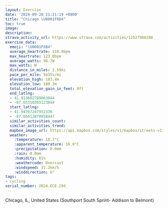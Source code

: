 ```yaml
---
layout: Exercise
date: '2024-09-28 21:21:19 +0000'
title: "Chicago \U0001F6B4"
toc: true
image:
description:
strava_activity_url: https://www.strava.com/activities/12527980200
exercise_data:
  emoji: "\U0001F6B4"
  average_heartrate: 110.9bpm
  max_heartrate: 123.0bpm
  average_watts: 96.7W
  max_watts: W
  distance_in_miles: 2.59mi
  pace_per_mile: 5m35s/mi
  elevation_high: 183.4m
  elevation_low: 180.3m
  total_elevation_gain_in_feet: 0ft
  end_latlng:
  - 41.913602789863944
  - -87.65310265123844
  start_latlng:
  - 41.94767287932336
  - -87.66412870958447
  similar_activities_count:
  similar_activities_trend:
  mapbox_image_url: https://api.mapbox.com/styles/v1/mapbox/streets-v11/static/path-5+787af2-1.0(gr__Gl%7B%60vON%40RCl%40AnJIfB%3FrDC~BEr%40%40~EIrC%40%7CNWhDCHE%60%40ITS~AkCxFwIzC_F%7CCuEtBgDlC_E%60H_LtCgEn%40u%40NIPC%60C%3F~OMxh%40q%40nCAtKO),pin-s-s+e5b22e(-87.66407,41.94612),pin-s-f+89ae00(-87.65335999999998,41.91594000000001)/auto/800x800?access_token=pk.eyJ1Ijoiam9zaGJlY2ttYW4iLCJhIjoiY205eWR2aDd1MWZ6djJrbXc4a3M0bWZleiJ9.XiG9OWkNcZk2QzjJbxLB4A
  weather:
    :temperature: 18.7°C
    :apparent_temperature: 16.0°C
    :precipitation: 0.0mm
    :rain: 0.0mm
    :humidity: 81%
    :weathercode: Overcast
    :windspeed: 31.3km/h
    :winddirection: 6°
tags:
- cycling
serial_number: 2024.ECE.294
---
```

Chicago, IL, United States (Southport South Sprint-  Addison to Belmont)
